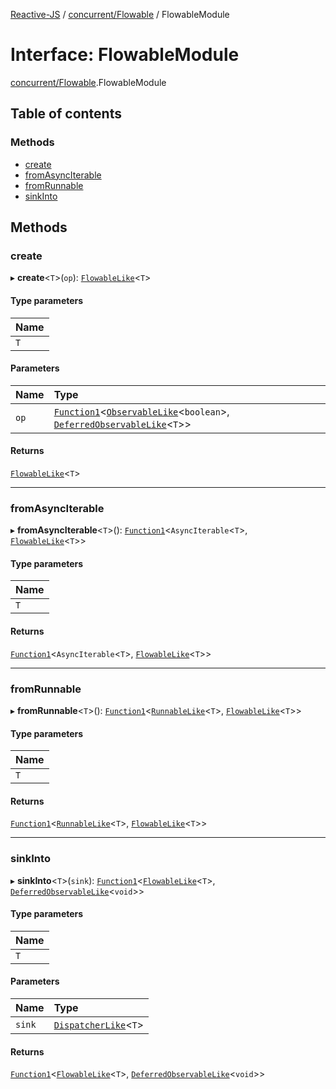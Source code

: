 [Reactive-JS](../README.md) / [concurrent/Flowable](../modules/concurrent_Flowable.md) / FlowableModule

# Interface: FlowableModule

[concurrent/Flowable](../modules/concurrent_Flowable.md).FlowableModule

## Table of contents

### Methods

- [create](concurrent_Flowable.FlowableModule.md#create)
- [fromAsyncIterable](concurrent_Flowable.FlowableModule.md#fromasynciterable)
- [fromRunnable](concurrent_Flowable.FlowableModule.md#fromrunnable)
- [sinkInto](concurrent_Flowable.FlowableModule.md#sinkinto)

## Methods

### create

▸ **create**<`T`\>(`op`): [`FlowableLike`](concurrent.FlowableLike.md)<`T`\>

#### Type parameters

| Name |
| :------ |
| `T` |

#### Parameters

| Name | Type |
| :------ | :------ |
| `op` | [`Function1`](../modules/functions.md#function1)<[`ObservableLike`](concurrent.ObservableLike.md)<`boolean`\>, [`DeferredObservableLike`](concurrent.DeferredObservableLike.md)<`T`\>\> |

#### Returns

[`FlowableLike`](concurrent.FlowableLike.md)<`T`\>

___

### fromAsyncIterable

▸ **fromAsyncIterable**<`T`\>(): [`Function1`](../modules/functions.md#function1)<`AsyncIterable`<`T`\>, [`FlowableLike`](concurrent.FlowableLike.md)<`T`\>\>

#### Type parameters

| Name |
| :------ |
| `T` |

#### Returns

[`Function1`](../modules/functions.md#function1)<`AsyncIterable`<`T`\>, [`FlowableLike`](concurrent.FlowableLike.md)<`T`\>\>

___

### fromRunnable

▸ **fromRunnable**<`T`\>(): [`Function1`](../modules/functions.md#function1)<[`RunnableLike`](concurrent.RunnableLike.md)<`T`\>, [`FlowableLike`](concurrent.FlowableLike.md)<`T`\>\>

#### Type parameters

| Name |
| :------ |
| `T` |

#### Returns

[`Function1`](../modules/functions.md#function1)<[`RunnableLike`](concurrent.RunnableLike.md)<`T`\>, [`FlowableLike`](concurrent.FlowableLike.md)<`T`\>\>

___

### sinkInto

▸ **sinkInto**<`T`\>(`sink`): [`Function1`](../modules/functions.md#function1)<[`FlowableLike`](concurrent.FlowableLike.md)<`T`\>, [`DeferredObservableLike`](concurrent.DeferredObservableLike.md)<`void`\>\>

#### Type parameters

| Name |
| :------ |
| `T` |

#### Parameters

| Name | Type |
| :------ | :------ |
| `sink` | [`DispatcherLike`](concurrent.DispatcherLike.md)<`T`\> |

#### Returns

[`Function1`](../modules/functions.md#function1)<[`FlowableLike`](concurrent.FlowableLike.md)<`T`\>, [`DeferredObservableLike`](concurrent.DeferredObservableLike.md)<`void`\>\>

